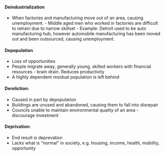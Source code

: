 #### Deindustrialization 
- When factories and manufacturing move out of an area, causing unemployment.
	  - Middle aged men who worked in factories are difficult to retrain due to narrow skillset
	  - Example: Detroit used to be auto manufacturing hub, however automobile manufacturing has been moved out and been outsourced, causing unemployment.
#### Depopulation 
- Loss of opportunities 
- People migrate away, generally young, skilled workers with financial resources - brain drain. Reduces productivity
- A highly dependent residual population is left behind

#### Dereliction:
- Caused in part by depopulation 
- Buildings are unused and abandoned, causing them to fall into disrepair
- Councils unable to maintain environmental quality of an area - discourage investment
#### Deprivation: 
- End result is deprevation 
- Lacks what is "normal" in society, e.g. housing, income, health, mobility, opportunity